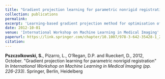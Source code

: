 ```yaml
---
title: "Gradient projection learning for parametric nonrigid registration"
collection: publications
permalink: 
excerpt: 'Learning-based gradient projection method for optimisation of free-form deformation registration methods'
date: 2012-10-01
venue: 'International Workshop on Machine Learning in Medical Imaging'
paperurl: https://link.springer.com/chapter/10.1007/978-3-642-35428-1_28
citation: 
---
```


<b>Pszczolkowski, S.</b>, Pizarro, L., O’Regan, D.P. and Rueckert, D., 2012, October. &quot;Gradient projection learning for parametric nonrigid registration&quot; <i>In International Workshop on Machine Learning in Medical Imaging (pp. 226-233)</i>. Springer, Berlin, Heidelberg